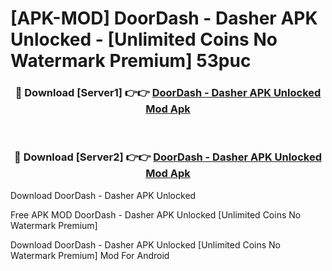 # [APK-MOD] DoorDash - Dasher APK Unlocked - [Unlimited Coins No Watermark Premium] 53puc



<div align="center">
<h3>🔴 Download [Server1] 👉👉 <a href="https://momento.my/?title=DoorDash_-_Dasher_APK_Unlocked">DoorDash - Dasher APK Unlocked Mod Apk</a></h3><br>

<h3>🔴 Download [Server2] 👉👉 <a href="https://momento.my/?title=DoorDash_-_Dasher_APK_Unlocked">DoorDash - Dasher APK Unlocked Mod Apk</a></h3>
</div>



Download DoorDash - Dasher APK Unlocked 

Free APK MOD DoorDash - Dasher APK Unlocked [Unlimited Coins No Watermark Premium]

Download DoorDash - Dasher APK Unlocked [Unlimited Coins No Watermark Premium] Mod For Android
